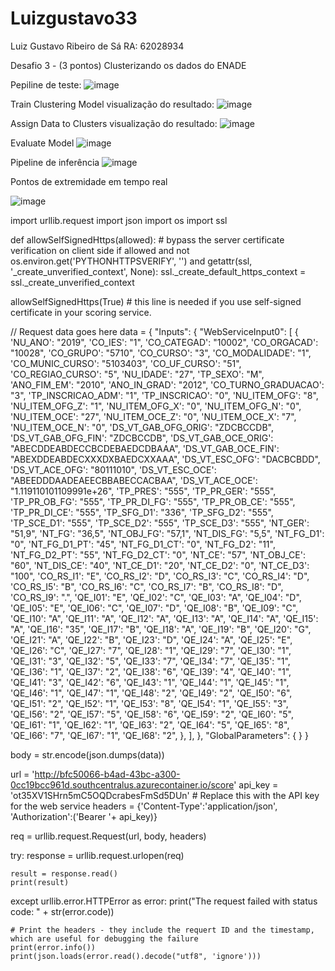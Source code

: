 # Luizgustavo33

Luiz Gustavo Ribeiro de Sá
RA: 62028934

Desafio 3 - (3 pontos) Clusterizando os dados do ENADE

Pepiline de teste:
![image](https://user-images.githubusercontent.com/74794415/122688294-d5400c00-d1f1-11eb-95cd-a1183c039598.png)

Train Clustering Model visualização do resultado:
![image](https://user-images.githubusercontent.com/74794415/122688509-fce3a400-d1f2-11eb-9f74-5f4ca702f761.png)

Assign Data to Clusters visualização do resultado:
![image](https://user-images.githubusercontent.com/74794415/122688456-abd3b000-d1f2-11eb-9fe2-8d6aab5e4554.png)

Evaluate Model
![image](https://user-images.githubusercontent.com/74794415/122688476-c27a0700-d1f2-11eb-9258-4f1b88faaa47.png)

Pipeline de inferência
![image](https://user-images.githubusercontent.com/74794415/122688887-58169600-d1f5-11eb-97ec-cfc8a55ef537.png)


Pontos de extremidade em tempo real

![image](https://user-images.githubusercontent.com/74794415/122689268-c9efdf00-d1f7-11eb-8fb2-22d9d4416480.png)


import urllib.request
import json
import os
import ssl

def allowSelfSignedHttps(allowed):
    # bypass the server certificate verification on client side
    if allowed and not os.environ.get('PYTHONHTTPSVERIFY', '') and getattr(ssl, '_create_unverified_context', None):
        ssl._create_default_https_context = ssl._create_unverified_context

allowSelfSignedHttps(True) # this line is needed if you use self-signed certificate in your scoring service.

// Request data goes here
data = {
    "Inputs": {
        "WebServiceInput0":
        [
            {
                'NU_ANO': "2019",
                'CO_IES': "1",
                'CO_CATEGAD': "10002",
                'CO_ORGACAD': "10028",
                'CO_GRUPO': "5710",
                'CO_CURSO': "3",
                'CO_MODALIDADE': "1",
                'CO_MUNIC_CURSO': "5103403",
                'CO_UF_CURSO': "51",
                'CO_REGIAO_CURSO': "5",
                'NU_IDADE': "27",
                'TP_SEXO': "M",
                'ANO_FIM_EM': "2010",
                'ANO_IN_GRAD': "2012",
                'CO_TURNO_GRADUACAO': "3",
                'TP_INSCRICAO_ADM': "1",
                'TP_INSCRICAO': "0",
                'NU_ITEM_OFG': "8",
                'NU_ITEM_OFG_Z': "1",
                'NU_ITEM_OFG_X': "0",
                'NU_ITEM_OFG_N': "0",
                'NU_ITEM_OCE': "27",
                'NU_ITEM_OCE_Z': "0",
                'NU_ITEM_OCE_X': "7",
                'NU_ITEM_OCE_N': "0",
                'DS_VT_GAB_OFG_ORIG': "ZDCBCCDB",
                'DS_VT_GAB_OFG_FIN': "ZDCBCCDB",
                'DS_VT_GAB_OCE_ORIG': "ABECDDEABDECCBCDEBAEDCDBAAA",
                'DS_VT_GAB_OCE_FIN': "ABEXDDEABDECXXXDXBAEDCXXAAA",
                'DS_VT_ESC_OFG': "DACBCBDD",
                'DS_VT_ACE_OFG': "80111010",
                'DS_VT_ESC_OCE': "ABEEDDDAADEAEECBBABECCACBAA",
                'DS_VT_ACE_OCE': "1.119110101109991e+26",
                'TP_PRES': "555",
                'TP_PR_GER': "555",
                'TP_PR_OB_FG': "555",
                'TP_PR_DI_FG': "555",
                'TP_PR_OB_CE': "555",
                'TP_PR_DI_CE': "555",
                'TP_SFG_D1': "336",
                'TP_SFG_D2': "555",
                'TP_SCE_D1': "555",
                'TP_SCE_D2': "555",
                'TP_SCE_D3': "555",
                'NT_GER': "51,9",
                'NT_FG': "36,5",
                'NT_OBJ_FG': "57,1",
                'NT_DIS_FG': "5,5",
                'NT_FG_D1': "0",
                'NT_FG_D1_PT': "45",
                'NT_FG_D1_CT': "0",
                'NT_FG_D2': "11",
                'NT_FG_D2_PT': "55",
                'NT_FG_D2_CT': "0",
                'NT_CE': "57",
                'NT_OBJ_CE': "60",
                'NT_DIS_CE': "40",
                'NT_CE_D1': "20",
                'NT_CE_D2': "0",
                'NT_CE_D3': "100",
                'CO_RS_I1': "E",
                'CO_RS_I2': "D",
                'CO_RS_I3': "C",
                'CO_RS_I4': "D",
                'CO_RS_I5': "B",
                'CO_RS_I6': "C",
                'CO_RS_I7': "B",
                'CO_RS_I8': "D",
                'CO_RS_I9': ".",
                'QE_I01': "E",
                'QE_I02': "C",
                'QE_I03': "A",
                'QE_I04': "D",
                'QE_I05': "E",
                'QE_I06': "C",
                'QE_I07': "D",
                'QE_I08': "B",
                'QE_I09': "C",
                'QE_I10': "A",
                'QE_I11': "A",
                'QE_I12': "A",
                'QE_I13': "A",
                'QE_I14': "A",
                'QE_I15': "A",
                'QE_I16': "35",
                'QE_I17': "B",
                'QE_I18': "A",
                'QE_I19': "B",
                'QE_I20': "G",
                'QE_I21': "A",
                'QE_I22': "B",
                'QE_I23': "D",
                'QE_I24': "A",
                'QE_I25': "E",
                'QE_I26': "C",
                'QE_I27': "7",
                'QE_I28': "1",
                'QE_I29': "7",
                'QE_I30': "1",
                'QE_I31': "3",
                'QE_I32': "5",
                'QE_I33': "7",
                'QE_I34': "7",
                'QE_I35': "1",
                'QE_I36': "1",
                'QE_I37': "2",
                'QE_I38': "6",
                'QE_I39': "4",
                'QE_I40': "1",
                'QE_I41': "3",
                'QE_I42': "6",
                'QE_I43': "1",
                'QE_I44': "1",
                'QE_I45': "1",
                'QE_I46': "1",
                'QE_I47': "1",
                'QE_I48': "2",
                'QE_I49': "2",
                'QE_I50': "6",
                'QE_I51': "2",
                'QE_I52': "1",
                'QE_I53': "8",
                'QE_I54': "1",
                'QE_I55': "3",
                'QE_I56': "2",
                'QE_I57': "5",
                'QE_I58': "6",
                'QE_I59': "2",
                'QE_I60': "5",
                'QE_I61': "1",
                'QE_I62': "1",
                'QE_I63': "2",
                'QE_I64': "5",
                'QE_I65': "8",
                'QE_I66': "7",
                'QE_I67': "1",
                'QE_I68': "2",
            },
        ],
    },
    "GlobalParameters": {
    }
}

body = str.encode(json.dumps(data))

url = 'http://bfc50066-b4ad-43bc-a300-0cc19bcc961d.southcentralus.azurecontainer.io/score'
api_key = 'ot35XV1SHrn5mC5OQDcrabesFmSd5DUn' # Replace this with the API key for the web service
headers = {'Content-Type':'application/json', 'Authorization':('Bearer '+ api_key)}

req = urllib.request.Request(url, body, headers)

try:
    response = urllib.request.urlopen(req)

    result = response.read()
    print(result)
except urllib.error.HTTPError as error:
    print("The request failed with status code: " + str(error.code))

    # Print the headers - they include the requert ID and the timestamp, which are useful for debugging the failure
    print(error.info())
    print(json.loads(error.read().decode("utf8", 'ignore')))
